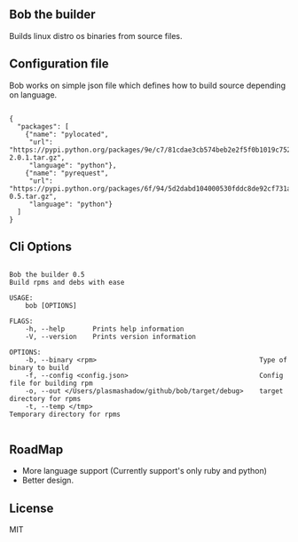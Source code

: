 ## Bob the builder

Builds linux distro os binaries from source files.

## Configuration file

Bob works on simple json file which defines how to build source depending on language.


```

{
  "packages": [
    {"name": "pylocated",
     "url": "https://pypi.python.org/packages/9e/c7/81cdae3cb574beb2e2f5f0b1019c752b45d9c7a50ad1a414a5e900696125/pylocated-2.0.1.tar.gz",
     "language": "python"},
    {"name": "pyrequest",
     "url": "https://pypi.python.org/packages/6f/94/5d2dabd104000530fddc8de92cf731a9706642d3879e28c09c27ae2b8758/pyrequest-0.5.tar.gz",
     "language": "python"}
  ]
}

```


## Cli Options

```

Bob the builder 0.5
Build rpms and debs with ease

USAGE:
    bob [OPTIONS]

FLAGS:
    -h, --help       Prints help information
    -V, --version    Prints version information

OPTIONS:
    -b, --binary <rpm>                                         Type of binary to build
    -f, --config <config.json>                                 Config file for building rpm
    -o, --out </Users/plasmashadow/github/bob/target/debug>    target directory for rpms
    -t, --temp </tmp>                                          Temporary directory for rpms


```

## RoadMap

* More language support (Currently support's only ruby and python)
* Better design.

## License
MIT